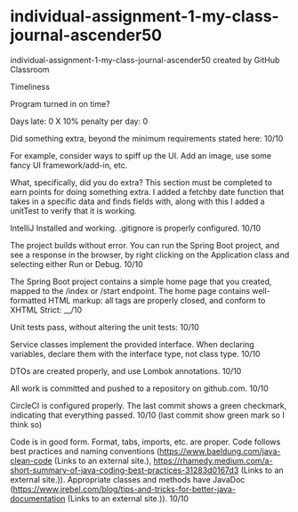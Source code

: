 # individual-assignment-1-my-class-journal-ascender50
individual-assignment-1-my-class-journal-ascender50 created by GitHub Classroom

Timeliness

Program turned in on time?  

Days late: 0 X 10% penalty per day: 0

Did something extra, beyond the minimum requirements stated here:  10/10

For example, consider ways to spiff up the UI.  Add an image, use some fancy UI framework/add-in, etc.

What, specifically, did you do extra?  This section must be completed to earn points for doing something extra.
I added a fetchby date function that takes in a specific data and finds fields with, along with this I added a unitTest to verify that it is working.

IntelliJ Installed and working.  .gitignore is properly configured.  10/10

The project builds without error.  You can run the Spring Boot project, and see a response in the browser, by right clicking on the Application class and selecting either Run or Debug. 10/10

The Spring Boot project contains a simple home page that you created, mapped to the /index or /start endpoint.  The home page contains well-formatted HTML markup: all tags are properly closed, and conform to XHTML Strict:  __/10

Unit tests pass, without altering the unit tests: 10/10

Service classes implement the provided interface.  When declaring variables, declare them with the interface type, not class type.  10/10

DTOs are created properly, and use Lombok annotations.  10/10

All work is committed and pushed to a repository on github.com.    10/10

CircleCI is configured properly.  The last commit shows a green checkmark, indicating that everything passed.  10/10 (last commit show green mark so I think so)

Code is in good form.  Format, tabs, imports, etc. are proper.  Code follows best practices and naming conventions (https://www.baeldung.com/java-clean-code (Links to an external site.), https://rhamedy.medium.com/a-short-summary-of-java-coding-best-practices-31283d0167d3 (Links to an external site.)).  Appropriate classes and methods have JavaDoc (https://www.jrebel.com/blog/tips-and-tricks-for-better-java-documentation (Links to an external site.)).  10/10
